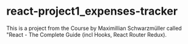 # react-project1_expenses-tracker
This is a project from the Course by Maximillian Schwarzmüller called "React - The Complete Guide (incl Hooks, React Router Redux). 
